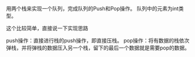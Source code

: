 用两个栈来实现一个队列，完成队列的Push和Pop操作。 队列中的元素为int类型。

这个比较简单，直接说一下实现思路

push操作：直接进行栈的push操作，即直接压栈。
pop操作：将有数据的栈依次弹栈，并将弹栈的数据压入另一个栈，留下的最后一个数据就是需要pop的数据。
